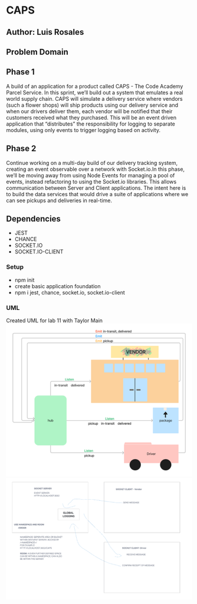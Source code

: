 # CAPS

## Author: Luis Rosales

## Problem Domain

## Phase 1

A build of an application for a product called CAPS - The Code Academy Parcel Service. In this sprint, we’ll build out a system that emulates a real world supply chain. CAPS will simulate a delivery service where vendors (such a flower shops) will ship products using our delivery service and when our drivers deliver them, each vendor will be notified that their customers received what they purchased. This will be an event driven application that “distributes” the responsibility for logging to separate modules, using only events to trigger logging based on activity.

## Phase 2

Continue working on a multi-day build of our delivery tracking system, creating an event observable over a network with Socket.io.In this phase, we’ll be moving away from using Node Events for managing a pool of events, instead refactoring to using the Socket.io libraries. This allows communication between Server and Client applications.
The intent here is to build the data services that would drive a suite of applications where we can see pickups and deliveries in real-time.

## Dependencies

* JEST
* CHANCE
* SOCKET.IO
* SOCKET.IO-CLIENT

### Setup

* npm init
* create basic application foundation
* npm i jest, chance, socket.io, socket.io-client

### UML

Created UML for lab 11 with Taylor Main
![Lab 11 UML](./img/lab11-uml.png)
![lab 12 UML](./img/uml-lab12.png)
